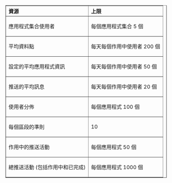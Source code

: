 <table cellspacing="0" border="1">
<tr>
   <th align="left" valign="middle">資源</th>
   <th align="left" valign="middle">上限</th>
</tr>
<tr>
   <td valign="middle"><p>應用程式集合使用者</p></td>
   <td valign="middle"><p>每個應用程式集合 5 個</p></td>
</tr>
<tr>
   <td valign="middle"><p>平均資料點</p></td>
   <td valign="middle"><p>每天每個作用中使用者 200 個</p></td>
</tr>
<tr>
   <td valign="middle"><p>設定的平均應用程式資訊</p></td>
   <td valign="middle"><p>每天每個作用中使用者 50 個</p></td>
</tr>
<tr>
   <td valign="middle"><p>推送的平均訊息</p></td>
   <td valign="middle"><p>每天每個作用中使用者 20 個</p></td>
</tr>
<tr>
   <td valign="middle"><p>使用者分佈</p></td>
   <td valign="middle"><p>每個應用程式 100 個</p></td>
</tr>
<tr>
   <td valign="middle"><p>每個區段的準則</p></td>
   <td valign="middle"><p>10</p></td>
</tr>
<tr>
   <td valign="middle"><p>作用中的推送活動</p></td>
   <td valign="middle"><p>每個應用程式 50 個</p></td>
</tr>
<tr>
   <td valign="middle"><p>總推送活動 (包括作用中和已完成)</p></td>
   <td valign="middle"><p>每個應用程式 1000 個</p></td>
</tr>
</table>

<!---HONumber=62-->